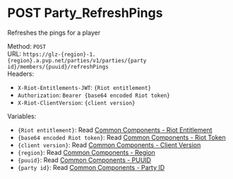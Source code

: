 # POST Party_RefreshPings

Refreshes the pings for a player  


Method: `POST`  
URL: `https://glz-{region}-1.{region}.a.pvp.net/parties/v1/parties/{party id}/members/{puuid}/refreshPings`  
Headers:
 - `X-Riot-Entitlements-JWT`: `{Riot entitlement}`
 - `Authorization`: `Bearer {base64 encoded Riot token}`
 - `X-Riot-ClientVersion`: `{client version}`

Variables:
 - `{Riot entitlement}`: Read [Common Components - Riot Entitlement](../common-components.md#riot-entitlement)
 - `{base64 encoded Riot token}`: Read [Common Components - Riot Token](../common-components.md#riot-token)
 - `{client version}`: Read [Common Components - Client Version](../common-components.md#client-version)
 - `{region}`: Read [Common Components - Region](../common-components.md#region)
 - `{puuid}`: Read [Common Components - PUUID](../common-components.md#puuid)
 - `{party id}`: Read [Common Components - Party ID](../common-components.md#party-id)


